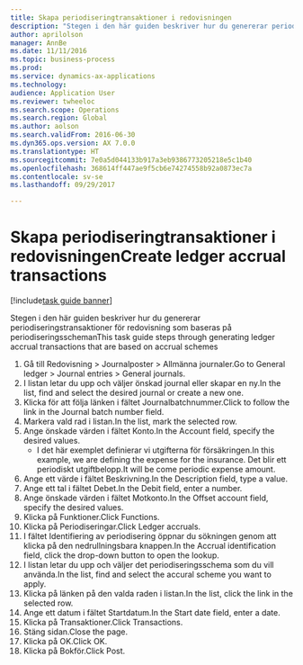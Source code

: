```yaml
--- 
title: Skapa periodiseringtransaktioner i redovisningen
description: "Stegen i den här guiden beskriver hur du genererar periodiseringstransaktioner för redovisning som baseras på periodiseringsscheman."
author: aprilolson
manager: AnnBe
ms.date: 11/11/2016
ms.topic: business-process
ms.prod: 
ms.service: dynamics-ax-applications
ms.technology: 
audience: Application User
ms.reviewer: twheeloc
ms.search.scope: Operations
ms.search.region: Global
ms.author: aolson
ms.search.validFrom: 2016-06-30
ms.dyn365.ops.version: AX 7.0.0
ms.translationtype: HT
ms.sourcegitcommit: 7e0a5d044133b917a3eb9386773205218e5c1b40
ms.openlocfilehash: 368614ff447ae9f5cb6e74274558b92a0873ec7a
ms.contentlocale: sv-se
ms.lasthandoff: 09/29/2017

---
```

# <a name="create-ledger-accrual-transactions"></a><span data-ttu-id="16422-103">Skapa periodiseringtransaktioner i redovisningen</span><span class="sxs-lookup"><span data-stu-id="16422-103">Create ledger accrual transactions</span></span>

[!include[task guide banner](../../includes/task-guide-banner.md)]

<span data-ttu-id="16422-104">Stegen i den här guiden beskriver hur du genererar periodiseringstransaktioner för redovisning som baseras på periodiseringsscheman</span><span class="sxs-lookup"><span data-stu-id="16422-104">This task guide steps through generating ledger accrual transactions that are based on accrual schemes</span></span>

1. <span data-ttu-id="16422-105">Gå till Redovisning > Journalposter > Allmänna journaler.</span><span class="sxs-lookup"><span data-stu-id="16422-105">Go to General ledger > Journal entries > General journals.</span></span>
2. <span data-ttu-id="16422-106">I listan letar du upp och väljer önskad journal eller skapar en ny.</span><span class="sxs-lookup"><span data-stu-id="16422-106">In the list, find and select the desired journal or create a new one.</span></span>
3. <span data-ttu-id="16422-107">Klicka för att följa länken i fältet Journalbatchnummer.</span><span class="sxs-lookup"><span data-stu-id="16422-107">Click to follow the link in the Journal batch number field.</span></span>
4. <span data-ttu-id="16422-108">Markera vald rad i listan.</span><span class="sxs-lookup"><span data-stu-id="16422-108">In the list, mark the selected row.</span></span>
5. <span data-ttu-id="16422-109">Ange önskade värden i fältet Konto.</span><span class="sxs-lookup"><span data-stu-id="16422-109">In the Account field, specify the desired values.</span></span>
    * <span data-ttu-id="16422-110">I det här exemplet definierar vi utgifterna för försäkringen.</span><span class="sxs-lookup"><span data-stu-id="16422-110">In this example, we are defining the expense for the insurance.</span></span> <span data-ttu-id="16422-111">Det blir ett periodiskt utgiftbelopp.</span><span class="sxs-lookup"><span data-stu-id="16422-111">It will be come periodic expense amount.</span></span>  
6. <span data-ttu-id="16422-112">Ange ett värde i fältet Beskrivning.</span><span class="sxs-lookup"><span data-stu-id="16422-112">In the Description field, type a value.</span></span>
7. <span data-ttu-id="16422-113">Ange ett tal i fältet Debet.</span><span class="sxs-lookup"><span data-stu-id="16422-113">In the Debit field, enter a number.</span></span>
8. <span data-ttu-id="16422-114">Ange önskade värden i fältet Motkonto.</span><span class="sxs-lookup"><span data-stu-id="16422-114">In the Offset account field, specify the desired values.</span></span>
9. <span data-ttu-id="16422-115">Klicka på Funktioner.</span><span class="sxs-lookup"><span data-stu-id="16422-115">Click Functions.</span></span>
10. <span data-ttu-id="16422-116">Klicka på Periodiseringar.</span><span class="sxs-lookup"><span data-stu-id="16422-116">Click Ledger accruals.</span></span>
11. <span data-ttu-id="16422-117">I fältet Identifiering av periodisering öppnar du sökningen genom att klicka på den nedrullningsbara knappen.</span><span class="sxs-lookup"><span data-stu-id="16422-117">In the Accrual identification field, click the drop-down button to open the lookup.</span></span>
12. <span data-ttu-id="16422-118">I listan letar du upp och väljer det periodiseringsschema som du vill använda.</span><span class="sxs-lookup"><span data-stu-id="16422-118">In the list, find and select the accural scheme you want to apply.</span></span>
13. <span data-ttu-id="16422-119">Klicka på länken på den valda raden i listan.</span><span class="sxs-lookup"><span data-stu-id="16422-119">In the list, click the link in the selected row.</span></span>
14. <span data-ttu-id="16422-120">Ange ett datum i fältet Startdatum.</span><span class="sxs-lookup"><span data-stu-id="16422-120">In the Start date field, enter a date.</span></span>
15. <span data-ttu-id="16422-121">Klicka på Transaktioner.</span><span class="sxs-lookup"><span data-stu-id="16422-121">Click Transactions.</span></span>
16. <span data-ttu-id="16422-122">Stäng sidan.</span><span class="sxs-lookup"><span data-stu-id="16422-122">Close the page.</span></span>
17. <span data-ttu-id="16422-123">Klicka på OK.</span><span class="sxs-lookup"><span data-stu-id="16422-123">Click OK.</span></span>
18. <span data-ttu-id="16422-124">Klicka på Bokför.</span><span class="sxs-lookup"><span data-stu-id="16422-124">Click Post.</span></span>


